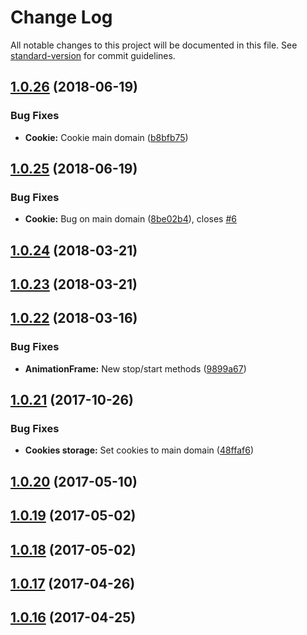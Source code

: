 # Change Log

All notable changes to this project will be documented in this file. See [standard-version](https://github.com/conventional-changelog/standard-version) for commit guidelines.

<a name="1.0.26"></a>
## [1.0.26](https://github.com/CrazySquirrel/EverCookie/compare/v1.0.25...v1.0.26) (2018-06-19)


### Bug Fixes

* **Cookie:** Cookie main domain ([b8bfb75](https://github.com/CrazySquirrel/EverCookie/commit/b8bfb75))



<a name="1.0.25"></a>
## [1.0.25](https://github.com/CrazySquirrel/EverCookie/compare/v1.0.24...v1.0.25) (2018-06-19)


### Bug Fixes

* **Cookie:** Bug on main domain ([8be02b4](https://github.com/CrazySquirrel/EverCookie/commit/8be02b4)), closes [#6](https://github.com/CrazySquirrel/EverCookie/issues/6)



<a name="1.0.24"></a>
## [1.0.24](https://github.com/CrazySquirrel/EverCookie/compare/v1.0.23...v1.0.24) (2018-03-21)



<a name="1.0.23"></a>
## [1.0.23](https://github.com/CrazySquirrel/EverCookie/compare/v1.0.22...v1.0.23) (2018-03-21)



<a name="1.0.22"></a>
## [1.0.22](https://github.com/CrazySquirrel/EverCookie/compare/v1.0.21...v1.0.22) (2018-03-16)


### Bug Fixes

* **AnimationFrame:** New stop/start methods ([9899a67](https://github.com/CrazySquirrel/EverCookie/commit/9899a67))



<a name="1.0.21"></a>
## [1.0.21](https://github.com/CrazySquirrel/EverCookie/compare/v1.0.20...v1.0.21) (2017-10-26)


### Bug Fixes

* **Cookies storage:** Set cookies to main domain ([48ffaf6](https://github.com/CrazySquirrel/EverCookie/commit/48ffaf6))



<a name="1.0.20"></a>
## [1.0.20](https://github.com/CrazySquirrel/EverCookie/compare/v1.0.19...v1.0.20) (2017-05-10)



<a name="1.0.19"></a>
## [1.0.19](https://github.com/CrazySquirrel/EverCookie/compare/v1.0.18...v1.0.19) (2017-05-02)



<a name="1.0.18"></a>
## [1.0.18](https://github.com/CrazySquirrel/EverCookie/compare/v1.0.17...v1.0.18) (2017-05-02)



<a name="1.0.17"></a>
## [1.0.17](https://github.com/CrazySquirrel/EverCookie/compare/v1.0.16...v1.0.17) (2017-04-26)



<a name="1.0.16"></a>
## [1.0.16](https://github.com/CrazySquirrel/EverCookie/compare/v1.0.15...v1.0.16) (2017-04-25)
